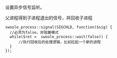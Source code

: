 设置异步信号监听。  

父进程得到子进程退出的信号，并回收子进程

    swoole_process::signal(SIGCHLD, function($sig) {
      //必须为false，非阻塞模式
      while($ret =  swoole_process::wait(false)) {
          //执行回收后的处理逻辑，比如拉起一个新的进程
      }
    });